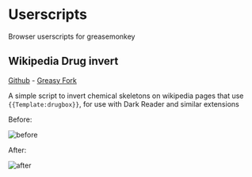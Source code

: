 # Userscripts

Browser userscripts for greasemonkey

## Wikipedia Drug invert

[Github](https://github.com/srsutherland/Userscripts/blob/master/wiki-drug-invert.user.js) - [Greasy Fork](https://greasyfork.org/en/scripts/396052-wikipedia-drug-invert)

A simple script to invert chemical skeletons on wikipedia pages that use `{{Template:drugbox}}`, for use with Dark Reader and similar extensions

Before:

![before](https://greasyfork.org/system/screenshots/screenshots/000/018/928/original/Screenshot_2020-02-04_at_12.49.58_AM.png?1580806265)

After:

![after](https://greasyfork.org/system/screenshots/screenshots/000/018/929/original/Screenshot_2020-02-04_at_12.50.31_AM.png?1580806265)
